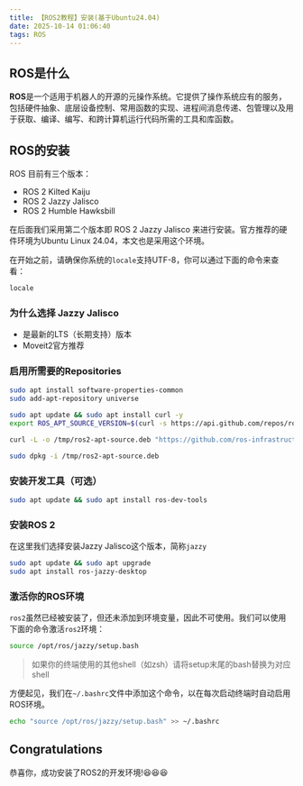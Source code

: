 ```yaml
---
title: 【ROS2教程】安装(基于Ubuntu24.04)
date: 2025-10-14 01:06:40
tags: ROS
---
```


## ROS是什么

**ROS**是一个适用于机器人的开源的元操作系统。它提供了操作系统应有的服务，包括硬件抽象、底层设备控制、常用函数的实现、进程间消息传递、包管理以及用于获取、编译、编写、和跨计算机运行代码所需的工具和库函数。

## ROS的安装

ROS 目前有三个版本：

- ROS 2 Kilted Kaiju
- ROS 2 Jazzy Jalisco
- ROS 2 Humble Hawksbill

在后面我们采用第二个版本即 ROS 2 Jazzy Jalisco 来进行安装。官方推荐的硬件环境为Ubuntu Linux 24.04，本文也是采用这个环境。

在开始之前，请确保你系统的`locale`支持UTF-8，你可以通过下面的命令来查看：

```bash
locale
```

### 为什么选择 Jazzy Jalisco

- 是最新的LTS（长期支持）版本
- Moveit2官方推荐

### 启用所需要的Repositories

```bash
sudo apt install software-properties-common
sudo add-apt-repository universe
```

```bash
sudo apt update && sudo apt install curl -y
export ROS_APT_SOURCE_VERSION=$(curl -s https://api.github.com/repos/ros-infrastructure/ros-apt-source/releases/latest | grep -F "tag_name" | awk -F\" '{print $4}')

curl -L -o /tmp/ros2-apt-source.deb "https://github.com/ros-infrastructure/ros-apt-source/releases/download/${ROS_APT_SOURCE_VERSION}/ros2-apt-source_${ROS_APT_SOURCE_VERSION}.$(. /etc/os-release && echo ${UBUNTU_CODENAME:-${VERSION_CODENAME}})_all.deb"

sudo dpkg -i /tmp/ros2-apt-source.deb
```

### 安装开发工具（可选）

```bash
sudo apt update && sudo apt install ros-dev-tools
```

### 安装ROS 2

在这里我们选择安装Jazzy Jalisco这个版本，简称`jazzy`

```bash
sudo apt update && sudo apt upgrade
sudo apt install ros-jazzy-desktop
```

### 激活你的ROS环境

`ros2`虽然已经被安装了，但还未添加到环境变量，因此不可使用。我们可以使用下面的命令激活`ros2`环境：

```bash
source /opt/ros/jazzy/setup.bash
```

> 如果你的终端使用的其他shell（如zsh）请将setup末尾的bash替换为对应shell

方便起见，我们在`~/.bashrc`文件中添加这个命令，以在每次启动终端时自动启用ROS环境。

```bash
echo "source /opt/ros/jazzy/setup.bash" >> ~/.bashrc
```

## Congratulations

恭喜你，成功安装了ROS2的开发环境!😆😆😆



